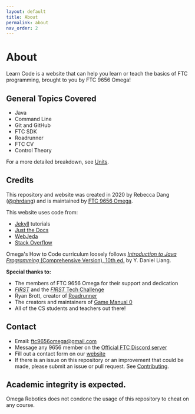 ```yaml
---
layout: default
title: About
permalink: about
nav_order: 2
---
```


# About

Learn Code is a website that can help you learn or teach the basics of FTC
programming, brought to you by FTC 9656 Omega!

## General Topics Covered

-   Java
-   Command Line
-   Git and GitHub
-   FTC SDK
-   Roadrunner
-   FTC CV
-   Control Theory

For a more detailed breakdown, see [Units](/learn-code/units).

## Credits

This repository and website was created in 2020 by Rebecca Dang
([@phrdang](https://github.com/phrdang)) and is maintained by
[FTC 9656 Omega](https://github.com/omega9656).

This website uses code from:

-   [Jekyll](https://jekyllrb.com/) tutorials
-   [Just the Docs](https://github.com/pmarsceill/just-the-docs)
-   [WebJeda](https://blog.webjeda.com/jekyll-categories/)
-   [Stack Overflow](https://stackoverflow.com/questions/25579868/how-to-add-footnotes-to-github-flavoured-markdown)

Omega's How to Code curriculum loosely follows
[_Introduction to Java Programming_ (Comprehensive Version), 10th ed.](https://www.amazon.com/Intro-Java-Programming-Comprehensive-Version/dp/0133761312)
by Y. Daniel Liang.

**Special thanks to:**

-   The members of FTC 9656 Omega for their support and dedication
-   [_FIRST_](https://www.firstinspires.org/) and the
    [_FIRST_ Tech Challenge](https://www.firstinspires.org/robotics/ftc)
-   Ryan Brott, creator of
    [Roadrunner](https://github.com/acmerobotics/road-runner)
-   The creators and maintainers of
    [Game Manual 0](https://gm0.copperforge.cc/en/stable/)
-   All of the CS students and teachers out there!

## Contact

-   Email: [ftc9656omega@gmail.com](mailto:ftc9656omega@gmail.com)
-   Message any 9656 member on the
    [Official FTC Discord server](https://discord.gg/first-tech-challenge)
-   Fill out a contact form on our
    [website](https://omegarobotics.wordpress.com/contact)
-   If there is an issue on this repository or an improvement that could be
    made, please submit an issue or pull request. See
    [Contributing](/learn-code/#contributing).

## Academic integrity is expected.

Omega Robotics does not condone the usage of this repository to cheat on any
course.
